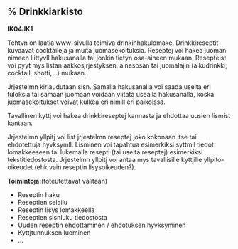 % Drinkkiarkisto
--------------

**IK04JK1**

Tehtvn on laatia www-sivulla toimiva drinkinhakulomake. Drinkkireseptit
kuvaavat cocktaileja ja muita juomasekoituksia. Reseptej voi hakea
juoman nimeen liittyvll hakusanalla tai jonkin tietyn osa-aineen mukaan.
Resepteist voi pyyt mys listan aakkosjrjestyksen, ainesosan tai
juomalajin (alkudrinkki, cocktail, shotti,...) mukaan.

Jrjestelmn kirjaudutaan sisn. Samalla hakusanalla voi saada useita eri
tuloksia tai samaan juomaan voidaan viitata usealla hakusanalla, koska
juomasekoitukset voivat kulkea eri nimill eri paikoissa.

Tavallinen kyttj voi hakea drinkkireseptej kannasta ja ehdottaa uusien
lismist kantaan.

Jrjestelmn yllpitj voi list jrjestelmn reseptej joko kokonaan itse tai
ehdotettuja hyvksymll. Lisminen voi tapahtua esimerkiksi syttmll tiedot
lomakkeeseen tai lukemalla resepti (tai useita reseptej) esimerkiksi
tekstitiedostosta. Jrjestelmn yllpitj voi antaa mys tavallisille
kyttjille yllpito-oikeudet (ehk vain reseptin lisysoikeuden?).

**Toimintoja:**(toteutettavat valitaan)

-   Reseptin haku
-   Reseptien selailu
-   Reseptin lisys lomakkeella
-   Reseptien sisnluku tiedostosta
-   Uuden reseptin ehdottaminen / ehdotuksen hyvksyminen
-   Kyttjtunnuksen luominen
-   ...

